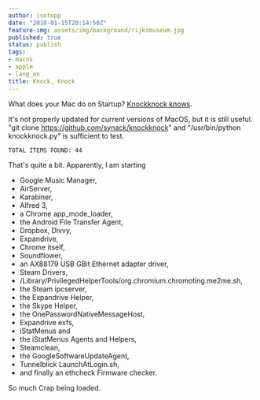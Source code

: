 ```yaml
---
author: isotopp
date: "2018-01-15T20:14:50Z"
feature-img: assets/img/background/rijksmuseum.jpg
published: true
status: publish
tags:
- macos
- apple
- lang_en
title: Knock, Knock
---
```

What does your Mac do on Startup? [Knockknock knows](https://github.com/synack/knockknock). 

It's not properly updated for current versions of MacOS, but it is still
useful. "git clone https://github.com/synack/knockknock" and
"/usr/bin/python knockknock.py" is sufficient to test. 

```console
TOTAL ITEMS FOUND: 44
```

That's quite a bit. Apparently, I am starting

- Google Music Manager,
- AirServer,
- Karabiner,
- Alfred 3,
- a Chrome app\_mode\_loader,
- the Android File Transfer Agent,
- Dropbox, Divvy,
- Expandrive,
- Chrome itself,
- Soundflower,
- an AX88179 USB GBit Ethernet adapter driver,
- Steam Drivers,
- /Library/PrivilegedHelperTools/org.chromium.chromoting.me2me.sh,
- the Steam ipcserver,
- the Expandrive Helper,
- the Skype Helper,
- the OnePasswordNativeMessageHost,
- Expandrive exfs,
- iStatMenus and
- the iStatMenus Agents and Helpers,
- Steamclean,
- the GoogleSoftwareUpdateAgent,
- Tunnelblick LaunchAtLogin.sh,
- and finally an ethcheck Firmware checker.

So much Crap being loaded.

